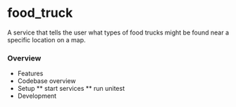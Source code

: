 food_truck
==========

A service that tells the user what types of food trucks might be found near a specific location on a map.

### Overview

* Features
* Codebase overview
* Setup
** start services
** run unitest
* Development